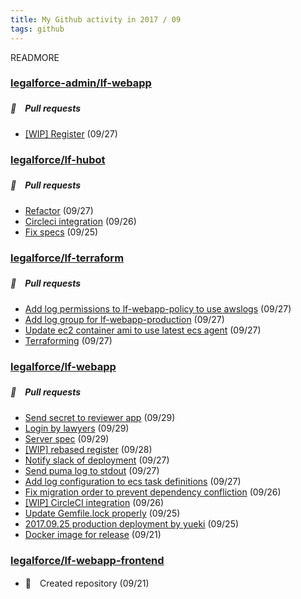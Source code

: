 ```yaml
---
title: My Github activity in 2017 / 09
tags: github
---
```


READMORE



### [legalforce-admin/lf-webapp](https://github.com/legalforce-admin/lf-webapp)







##### 📁　Pull requests

- [[WIP] Register](https://github.com/legalforce-admin/lf-webapp/pull/14) (09/27)





### [legalforce/lf-hubot](https://github.com/legalforce/lf-hubot)







##### 📁　Pull requests

- [Refactor](https://github.com/legalforce/lf-hubot/pull/3) (09/27)
- [Circleci integration](https://github.com/legalforce/lf-hubot/pull/2) (09/26)
- [Fix specs](https://github.com/legalforce/lf-hubot/pull/1) (09/25)





### [legalforce/lf-terraform](https://github.com/legalforce/lf-terraform)







##### 📁　Pull requests

- [Add log permissions to lf-webapp-policy to use awslogs](https://github.com/legalforce/lf-terraform/pull/4) (09/27)
- [Add log group for lf-webapp-production](https://github.com/legalforce/lf-terraform/pull/3) (09/27)
- [Update ec2 container ami to use latest ecs agent](https://github.com/legalforce/lf-terraform/pull/2) (09/27)
- [Terraforming](https://github.com/legalforce/lf-terraform/pull/1) (09/27)





### [legalforce/lf-webapp](https://github.com/legalforce/lf-webapp)







##### 📁　Pull requests

- [Send secret to reviewer app](https://github.com/legalforce/lf-webapp/pull/29) (09/29)
- [Login by lawyers](https://github.com/legalforce/lf-webapp/pull/26) (09/29)
- [Server spec](https://github.com/legalforce/lf-webapp/pull/23) (09/29)
- [[WIP] rebased register](https://github.com/legalforce/lf-webapp/pull/22) (09/28)
- [Notify slack of deployment](https://github.com/legalforce/lf-webapp/pull/21) (09/27)
- [Send puma log to stdout](https://github.com/legalforce/lf-webapp/pull/18) (09/27)
- [Add log configuration to ecs task definitions](https://github.com/legalforce/lf-webapp/pull/15) (09/27)
- [Fix migration order to prevent dependency confliction](https://github.com/legalforce/lf-webapp/pull/12) (09/26)
- [[WIP] CircleCI integration](https://github.com/legalforce/lf-webapp/pull/11) (09/26)
- [Update Gemfile.lock properly](https://github.com/legalforce/lf-webapp/pull/10) (09/25)
- [2017.09.25 production deployment by yueki](https://github.com/legalforce/lf-webapp/pull/9) (09/25)
- [Docker image for release](https://github.com/legalforce/lf-webapp/pull/3) (09/21)





### [legalforce/lf-webapp-frontend](https://github.com/legalforce/lf-webapp-frontend)





- 🎉　Created repository (09/21)






